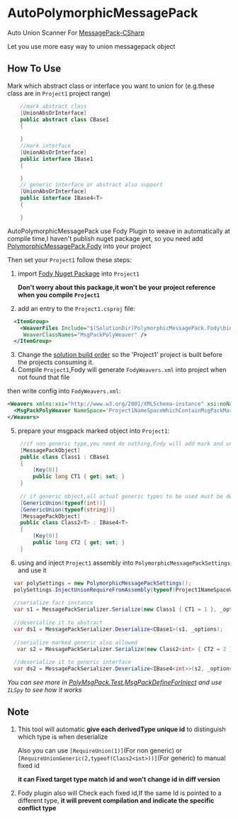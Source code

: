 # AutoPolymorphicMessagePack
Auto Union Scanner For [MessagePack-CSharp](https://github.com/neuecc/MessagePack-CSharp)

Let you use more easy way to union messagepack object

## How To Use
Mark which abstract class or interface you want to union for (e.g.these class are in `Project1` project range)

```C#
    //mark abstract class
    [UnionAbsOrInterface]
    public abstract class CBase1
    {
    
    }
    //mark interface
    [UnionAbsOrInterface]
    public interface IBase1
    {

    }
    // generic interface or abstract also support
    [UnionAbsOrInterface]
    public interface IBase4<T>
    {

    }
```

AutoPolymorphicMessagePack use Fody Plugin to weave in automatically at compile time,I haven't publish nuget package yet,
so you need add [PolymorphicMessagePack.Fody](https://github.com/PatchouliTC/PolymorphicMessagePack/tree/master/PolymorphicMessagePack.Fody) into your project

Then set your `Project1` follow these steps:

  1. import [Fody Nuget Package](https://www.nuget.org/packages/Fody) into `Project1` 
  
      **Don't worry about this package,it won't be your project reference when you compile `Project1`**
    
  2. add an entry to the `Project1.csproj` file:
  
```xml
  <ItemGroup>
    <WeaverFiles Include="$(SolutionDir)PolymorphicMessagePack.Fody\bin\$(Configuration)\netstandard2.0\PolymorphicMessagePack.Fody.dll" 
     WeaverClassNames="MsgPackPolyWeaver" />
  </ItemGroup>
```

  3. Change the [solution build order](https://docs.microsoft.com/en-au/visualstudio/ide/how-to-create-and-remove-project-dependencies) so the 'Project1' project is built before the projects consuming it.
  4. Compile `Project1`,Fody will generate `FodyWeavers.xml` into project when not found that file
  
  then write config into `FodyWeavers.xml`:
  
```xml
<Weavers xmlns:xsi="http://www.w3.org/2001/XMLSchema-instance" xsi:noNamespaceSchemaLocation="FodyWeavers.xsd">
  <MsgPackPolyWeaver NameSpace='Project1NameSpaceWhichContainMsgPackMarkedClass'/>
</Weavers>
```
  5. prepare your msgpack marked object into `Project1`:
  
```C#
    //if non generic type,you need do nothing,Fody will add mark and unique id attr into it
    [MessagePackObject]
    public class Class1 : CBase1
    {
        [Key(0)]
        public long CT1 { get; set; }
    }
    
    // if generic object,all actual generic types to be used must be declared
    [GenericUnion(typeof(int))]
    [GenericUnion(typeof(string))]
    [MessagePackObject]
    public class Class2<T> : IBase4<T>
    {
        [Key(0)]
        public long CT2 { get; set; }
    }
```
  6. using and inject `Project1` assembly into `PolymorphicMessagePackSettings` and use it
  
```C#
  var polySettings = new PolymorphicMessagePackSettings();
  polySettings.InjectUnionRequireFromAssembly(typeof(Project1NameSpaceWhichContainMsgPackMarkedClass).Assembly);
  
  //serialize fact instance
  var s1 = MessagePackSerializer.Serialize(new Class1 { CT1 = 1 }, _options);
  
  //deserialize it to abstract
  var ds1 = MessagePackSerializer.Deserialize<CBase1>(s1, _options);
  
  //serialize marked generic also allowed
   var s2 = MessagePackSerializer.Serialize(new Class2<int> { CT2 = 2 }, _options);
  
  //deserialize it to generic interface
  var ds2 = MessagePackSerializer.Deserialize<IBase4<int>>(s2, _options);
```

_You can see more in [PolyMsgPack.Test](https://github.com/PatchouliTC/PolymorphicMessagePack/tree/master/PolymorphicMessagePack.Fody),[MsgPackDefineForInject](https://github.com/PatchouliTC/PolymorphicMessagePack/tree/master/MsgPackDefineForInject) and use `ILSpy` to see how it works_

## Note

  1. This tool will automatic **give each derivedType unique id** to distinguish which type is when deserialize

      Also you can use `[RequireUnion(1)]`(For non generic) or `[RequireUnionGeneric(2,typeof(Class2<int>))]`(For generic) to manual fixed id
      
      **it can Fixed target type match id and won't change id in diff version**
  2. Fody plugin also will Check each fixed id,If the same Id is pointed to a different type, **it will prevent compilation and indicate the specific conflict type**
